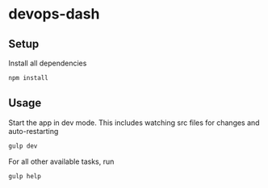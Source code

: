 # devops-dash

## Setup

Install all dependencies

```bash
npm install
```

## Usage

Start the app in dev mode. This includes watching src files for changes and auto-restarting

```bash
gulp dev
```

For all other available tasks, run

```bash
gulp help
```

